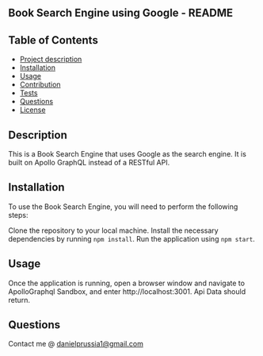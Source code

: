 ## Book Search Engine using Google - README

## Table of Contents
  - [Project description](#description)
  - [Installation](#installation)
  - [Usage](#usage)
  - [Contribution](#contribution)
  - [Tests](#tests)
  - [Questions](#questions)
  - [License](#license)

  ## Description
  This is a Book Search Engine that uses Google as the search engine. It is built on Apollo GraphQL instead of a RESTful API.

  ## Installation
  To use the Book Search Engine, you will need to perform the following steps:

Clone the repository to your local machine.
Install the necessary dependencies by running `npm install`.
Run the application using `npm start`.

  ## Usage
  Once the application is running, open a browser window and navigate to ApolloGraphql Sandbox, and enter  http://localhost:3001. Api Data should return.

## Questions 
Contact me @ danielprussia1@gmail.com






